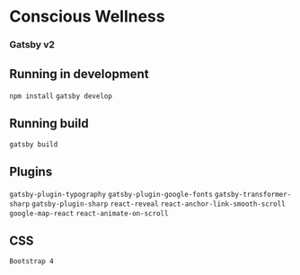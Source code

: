 # Conscious Wellness
### Gatsby v2

## Running in development
`npm install`
`gatsby develop`

## Running build
`gatsby build`

## Plugins
`gatsby-plugin-typography`
`gatsby-plugin-google-fonts`
`gatsby-transformer-sharp`
`gatsby-plugin-sharp`
`react-reveal`
`react-anchor-link-smooth-scroll`
`google-map-react`
`react-animate-on-scroll`


## CSS
`Bootstrap 4`
